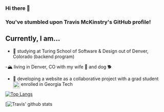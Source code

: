 ### Hi there 👋

### You've stumbled upon Travis McKinstry's GitHub profile!

## Currently, I am...

- 📖 studying at Turing School of Software & Design out of Denver, Colorado (backend program)

-🏔 living in Denver, CO with my wife 👧 and dog 🐕 

- 🧠 developing a website as a collaborative project with a grad student enrolled in Georgia Tech
[<img align="left" alt="mckinstrybros website" width="22px" src="https://github.com/TravisGM92/MckinstryBrosWebDev" />][website]

[![Top Langs](https://github-readme-stats.vercel.app/api/top-langs/?username=travisgm92)](https://github.com/travisgm92/github-readme-stats)

[![Travis' github stats](https://github-readme-stats.vercel.app/api?username=travisgm92&show_icons=true&theme=dark)


<!--
**TravisGM92/TravisGM92** is a ✨ _special_ ✨ repository because its `README.md` (this file) appears on your GitHub profile.

Here are some ideas to get you started:

- 🔭 I’m currently working on ...
- 🌱 I’m currently learning ...
- 👯 I’m looking to collaborate on ...
- 🤔 I’m looking for help with ...
- 💬 Ask me about ...
- 📫 How to reach me: ...
- 😄 Pronouns: ...
- ⚡ Fun fact: ...
-->


<br />
<br />

[website]: https://github.com/TravisGM92/MckinstryBrosWebDev
